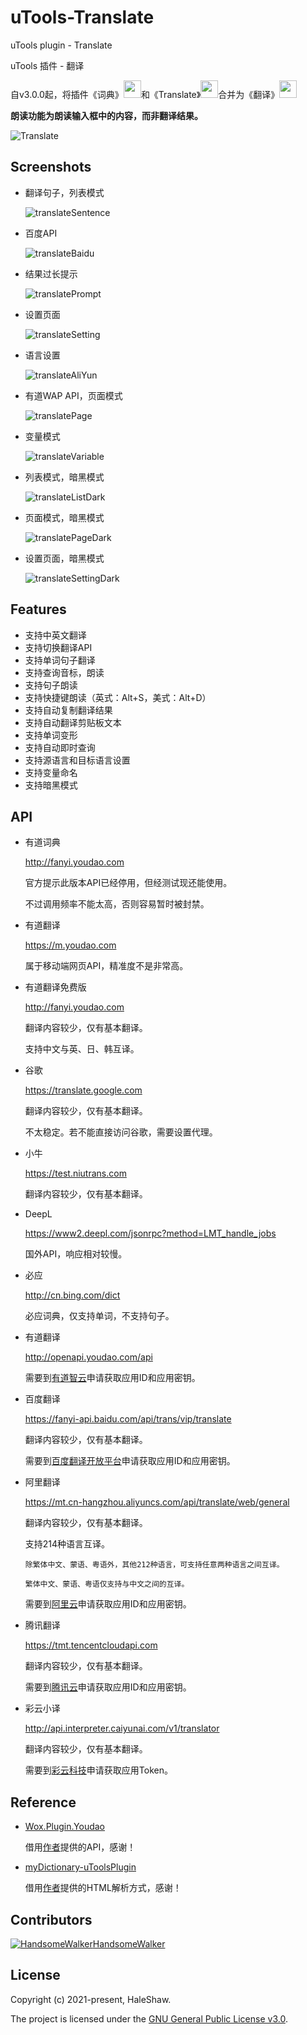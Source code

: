 # uTools-Translate

uTools plugin - Translate

uTools 插件 - 翻译

自v3.0.0起，将插件《词典》<img src="https://raw.githubusercontent.com/HaleShaw/uTools-Translate/main/screenshots/logoDictionary.png" height="28px" witdh="28px">和《Translate》<img src="https://raw.githubusercontent.com/HaleShaw/uTools-Translate/main/screenshots/logoTranslate.png" height="28px" witdh="28px">合并为《翻译》<img src="https://raw.githubusercontent.com/HaleShaw/uTools-Translate/main/logo.png" height="28px" witdh="28px">

**朗读功能为朗读输入框中的内容，而非翻译结果。**

![Translate](https://raw.githubusercontent.com/HaleShaw/uTools-Translate/main/screenshots/Translate.gif)

## Screenshots

- 翻译句子，列表模式

  ![translateSentence](https://raw.githubusercontent.com/HaleShaw/uTools-Translate/main/screenshots/translateSentence.png)

- 百度API

  ![translateBaidu](https://raw.githubusercontent.com/HaleShaw/uTools-Translate/main/screenshots/translateBaidu.png)

- 结果过长提示

  ![translatePrompt](https://raw.githubusercontent.com/HaleShaw/uTools-Translate/main/screenshots/translatePrompt.png)

- 设置页面

  ![translateSetting](https://raw.githubusercontent.com/HaleShaw/uTools-Translate/main/screenshots/translateSetting.png)

- 语言设置

  ![translateAliYun](https://raw.githubusercontent.com/HaleShaw/uTools-Translate/main/screenshots/translateAliYun.png)

- 有道WAP API，页面模式

  ![translatePage](https://raw.githubusercontent.com/HaleShaw/uTools-Translate/main/screenshots/translatePage.png)

- 变量模式

  ![translateVariable](https://raw.githubusercontent.com/HaleShaw/uTools-Translate/main/screenshots/translateVariable.png)

- 列表模式，暗黑模式

  ![translateListDark](https://raw.githubusercontent.com/HaleShaw/uTools-Translate/main/screenshots/translateListDark.png)

- 页面模式，暗黑模式

  ![translatePageDark](https://raw.githubusercontent.com/HaleShaw/uTools-Translate/main/screenshots/translatePageDark.png)

- 设置页面，暗黑模式

  ![translateSettingDark](https://raw.githubusercontent.com/HaleShaw/uTools-Translate/main/screenshots/translateSettingDark.png)

## Features

- 支持中英文翻译
- 支持切换翻译API
- 支持单词句子翻译
- 支持查询音标，朗读
- 支持句子朗读
- 支持快捷键朗读（英式：Alt+S，美式：Alt+D）
- 支持自动复制翻译结果
- 支持自动翻译剪贴板文本
- 支持单词变形
- 支持自动即时查询
- 支持源语言和目标语言设置
- 支持变量命名
- 支持暗黑模式

## API

- 有道词典

  <http://fanyi.youdao.com>

  官方提示此版本API已经停用，但经测试现还能使用。

  不过调用频率不能太高，否则容易暂时被封禁。

- 有道翻译

  <https://m.youdao.com>

  属于移动端网页API，精准度不是非常高。

- 有道翻译免费版

  <http://fanyi.youdao.com>

  翻译内容较少，仅有基本翻译。

  支持中文与英、日、韩互译。

- 谷歌

  <https://translate.google.com>

  翻译内容较少，仅有基本翻译。

  不太稳定。若不能直接访问谷歌，需要设置代理。

- 小牛

  <https://test.niutrans.com>

  翻译内容较少，仅有基本翻译。

- DeepL

  <https://www2.deepl.com/jsonrpc?method=LMT_handle_jobs>

  国外API，响应相对较慢。

- 必应

  <http://cn.bing.com/dict>

  必应词典，仅支持单词，不支持句子。

- 有道翻译

  <http://openapi.youdao.com/api>

  需要到[有道智云](https://ai.youdao.com/doc.s)申请获取应用ID和应用密钥。

- 百度翻译

  <https://fanyi-api.baidu.com/api/trans/vip/translate>

  翻译内容较少，仅有基本翻译。

  需要到[百度翻译开放平台](http://api.fanyi.baidu.com)申请获取应用ID和应用密钥。

- 阿里翻译

  <https://mt.cn-hangzhou.aliyuncs.com/api/translate/web/general>

  翻译内容较少，仅有基本翻译。

  支持214种语言互译。

      除繁体中文、蒙语、粤语外，其他212种语言，可支持任意两种语言之间互译。

      繁体中文、蒙语、粤语仅支持与中文之间的互译。

  需要到[阿里云](https://www.aliyun.com/product/ai/base_alimt)申请获取应用ID和应用密钥。

- 腾讯翻译

  <https://tmt.tencentcloudapi.com>

  翻译内容较少，仅有基本翻译。

  需要到[腾讯云](https://cloud.tencent.com/product/tmt)申请获取应用ID和应用密钥。

- 彩云小译

  <http://api.interpreter.caiyunai.com/v1/translator>

  翻译内容较少，仅有基本翻译。

  需要到[彩云科技](https://fanyi.caiyunapp.com/#/api)申请获取应用Token。

## Reference

- [Wox.Plugin.Youdao](https://github.com/Wox-launcher/Wox.Plugin.Youdao)

  借用[作者](https://github.com/bao-qian)提供的API，感谢！

- [myDictionary-uToolsPlugin](https://github.com/vst93/myDictionary-uToolsPlugin)

  借用[作者](https://github.com/vst93)提供的HTML解析方式，感谢！

## Contributors

[![HandsomeWalker](https://avatars.githubusercontent.com/u/21039404?s=64&v=4)HandsomeWalker](https://github.com/HandsomeWalker)

## License

Copyright (c) 2021-present, HaleShaw.

The project is licensed under the [GNU General Public License v3.0](https://github.com/HaleShaw/uTools-Translate/blob/main/LICENSE).
